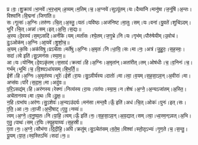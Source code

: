 

  
प्र।वः॒।शु॒क्राय॑।भा॒नवे॑।भ॒र॒ध्व॒म्।ह॒व्यम्।म॒तिम्।च॒।अ॒ग्नये॑।सुऽपू॑तम्।यः।दैव्या॑नि।मानु॑षा।ज॒नूंषि॑।अ॒न्तः।विश्वा॑नि।वि॒द्मना॑।जिगा॑ति॥  
सः।गूत्सः॑।अ॒ग्निः।तरु॑णः।चि॒त्।अ॒स्तु॒।यतः॑।यवि॑ष्ठः।अज॑निष्ट।मा॒तुः।सम्।यः।वना॑।यु॒वते॑।शुचि॑ऽदम्।भूरि॑।चि॒त्।अन्ना॑।सम्।इत्।अ॒त्ति॒।स॒द्यः॥  
अ॒स्य।दे॒वस्य॑।स॒म्ऽसदि॑।अनी॑के।यम्।मर्ता॑सः।श्ये॒तम्।ज॒गृ॒भ्रे।नि।यः।गृभ॑म्।पौरु॑षेयीम्।उ॒वोच॑।दुः॒ऽओक॑म्।अ॒ग्निः।आ॒यवे॑।शु॒शो॒च॒॥  
अ॒यम्।क॒विः।अक॑विषु।प्रऽचे॑ताः।मर्ते॑षु।अ॒ग्निः।अ॒मृतः॑।नि।धा॒यि॒।सः।मा।नः॒।अत्र॑।जु॒हु॒रः॒।स॒ह॒स्वः॒।सदा॑।त्वे इति॑।सु॒ऽमन॑सः।स्या॒म॒॥  
आ।यः।योनि॑म्।दे॒वऽकृ॑तम्।स॒साद॑।क्रत्वा॑।हि।अ॒ग्निः।अ॒मृता॑न्।अता॑रीत्।तम्।ओष॑धीः।च॒।व॒निनः॑।च॒।गर्भ॑म्।भूमिः॑।च॒।वि॒श्वऽधा॑यसम्।बि॒भ॒र्ति॒॥  
ईशे॑।हि।अ॒ग्निः।अ॒मृत॑स्य।भूरेः॑।ईशे॑।रा॒यः।सु॒ऽवीर्य॑स्य।दातोः॑।मा।त्वा॒।व॒यम्।स॒ह॒सा॒ऽव॒न्।अ॒वीराः॑।मा।अप्स॑वः।परि॑।स॒दा॒म॒।मा।अदु॑वः॥  
प॒रि॒ऽसद्य॑म्।हि।अर॑णस्य।रेक्णः॑।नित्य॑स्य।रा॒यः।पत॑यः।स्या॒म॒।न।शेषः॑।अ॒ग्ने॒।अ॒न्यऽजा॑तम्।अ॒स्ति॒।अचे॑तानस्य।मा।प॒थः।वि।दु॒क्षः॒॥  
न॒हि।ग्रभा॑य।अर॑णः।सु॒ऽशेवः॑।अ॒न्यऽउ॑दर्यः।मन॑सा।मन्त॒वै।ऊँ॒ इति॑।अध॑।चि॒त्।ओकः॑।पुनः॑।इत्।सः।ए॒ति॒।आ।नः॒।वा॒जी।अ॒भी॒षाट्।ए॒तु॒।नव्यः॑॥  
त्वम्।अ॒ग्ने॒।व॒नु॒ष्य॒तः।नि।पा॒हि॒।त्वम्।ऊँ॒ इति॑।नः॒।स॒ह॒सा॒ऽव॒न्।अ॒व॒द्यात्।सम्।त्वा॒।ध्व॒स्म॒न्ऽवत्।अ॒भि।ए॒तु॒।पाथः॑।सम्।र॒यिः।स्पृ॒ह॒याय्यः॑।स॒ह॒स्री॥  
ए॒ता।नः॒।अ॒ग्ने॒।सौभ॑गा।दि॒दी॒हि॒।अपि॑।क्रतु॑म्।सु॒ऽचेत॑सम्।व॒ते॒म॒।विश्वा॑।स्तो॒तृऽभ्यः॑।गृ॒ण॒ते।च॒।स॒न्तु॒।यू॒यम्।पा॒त॒।स्व॒स्तिऽभिः॑।सदा॑।नः॒॥  
